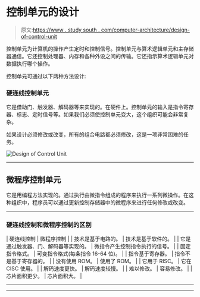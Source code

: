 # 控制单元的设计

> 原文:[https://www . study south . com/computer-architecture/design-of-control-unit](https://www.studytonight.com/computer-architecture/design-of-control-unit)

控制单元为计算机的操作产生定时和控制信号。控制单元与算术逻辑单元和主存储器通信。它还控制处理器、内存和各种外设之间的传输。它还指示算术逻辑单元对数据执行哪个操作。

控制单元可通过以下两种方法设计:

### 硬连线控制单元

它是借助门、触发器、解码器等来实现的。在硬件上。控制单元的输入是指令寄存器、标志、定时信号等。如果我们必须使控制单元变大，这个组织可能会非常复杂。

如果设计必须修改或改变，所有的组合电路都必须修改，这是一项非常困难的任务。

![Design of Control Unit](../Images/52ac13f13652c6c01ac0a7b28a4c7614.png)

* * *

## 微程序控制单元

它是用编程方法实现的。通过执行由微指令组成的程序来执行一系列微操作。在这种组织中，程序员可以通过更新控制存储器中的微程序来进行任何修改或改变。

* * *

### 硬连线控制和微程序控制的区别

| 硬连线控制 | 微程序控制 |
| 技术是基于电路的。 | 技术是基于软件的。 |
| 它是通过触发器、门、解码器等实现的。 | 微指令产生控制指令执行的信号。 |
| 固定指令格式。 | 可变指令格式(每条指令 16-64 位)。 |
| 指令基于寄存器。 | 指令不是基于寄存器的。 |
| 没有使用 ROM。 | 使用了 ROM。 |
| 它用于 RISC。 | 它在 CISC 使用。 |
| 解码速度更快。 | 解码速度较慢。 |
| 难以修改。 | 容易修改。 |
| 芯片面积更少。 | 芯片面积大。 |

* * *

* * *
